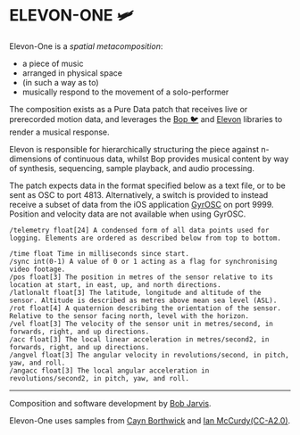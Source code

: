# ELEVON-ONE 🛩

Elevon-One is a *spatial metacomposition*:
- a piece of music 
- arranged in physical space 
- (in such a way as to) 
- musically respond to the movement of a solo-performer

The composition exists as a Pure Data patch that receives live or prerecorded motion data, and leverages the [Bop 🐦](https://github.com/zealtv/bop) and [Elevon](https://github.com/zealtv/elevon) libraries to render a musical response.

Elevon is responsible for hierarchically structuring the piece against n-dimensions of continuous data, whilst Bop provides musical content by way of synthesis, sequencing, sample playback, and audio processing.

The patch expects data in the format specified below as a text file, or to be sent as OSC to port 4813.
Alternatively, a switch is provided to instead receive a subset of data from the iOS application [GyrOSC](https://www.bitshapesoftware.com/instruments/gyrosc/) on port 9999.  Position and velocity data are not available when using GyrOSC.


```
/telemetry float[24] A condensed form of all data points used for logging. Elements are ordered as described below from top to bottom.

/time float Time in milliseconds since start.
/sync int(0-1) A value of 0 or 1 acting as a flag for synchronising video footage.
/pos float[3] The position in metres of the sensor relative to its location at start, in east, up, and north directions.
/latlonalt float[3] The latitude, longitude and altitude of the sensor. Altitude is described as metres above mean sea level (ASL).
/rot float[4] A quaternion describing the orientation of the sensor. Relative to the sensor facing north, level with the horizon.
/vel float[3] The velocity of the sensor unit in metres/second, in forwards, right, and up directions.
/acc float[3] The local linear acceleration in metres/second2, in forwards, right, and up directions.
/angvel float[3] The angular velocity in revolutions/second, in pitch, yaw, and roll.
/angacc float[3] The local angular acceleration in revolutions/second2, in pitch, yaw, and roll.
```

---

Composition and software development by [Bob Jarvis](https://zeal.co).

Elevon-One uses samples from [Cayn Borthwick](https://caynborthwick.com/) and [Ian McCurdy](http://www.iainmccurdy.org/soundlibrary.html)[(CC-A2.0)](https://creativecommons.org/licenses/by/2.0/).	
